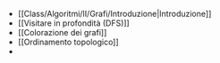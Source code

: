 - [[Class/Algoritmi/II/Grafi/Introduzione|Introduzione]]
- [[Visitare in profondità (DFS)]]
- [[Colorazione dei grafi]]
- [[Ordinamento topologico]]
- 